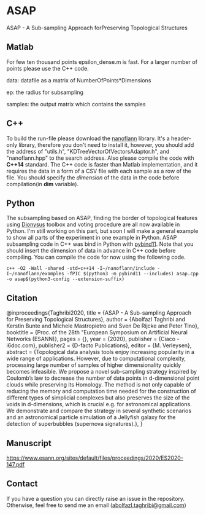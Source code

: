 # ASAP
ASAP - A Sub-sampling Approach forPreserving Topological Structures

## Matlab
For few ten thousand points epsilon_dense.m is fast. For a larger number of points please use the C++ code.

data: datafile as a matrix of NumberOfPoints*Dimensions

ep: the radius for subsampling

samples: the output matrix which contains the samples

## C++
To build the run-file please download the [nanoflann](https://github.com/jlblancoc/nanoflann) library. It's a header-only library, therefore you don't need to install it, however, you should add the address of "utils.h", "KDTreeVectorOfVectorsAdaptor.h", and "nanoflann.hpp" to the search address. Also please compile the code with **C++14** standard. The C++ code is faster than Matlab implementation, and it requires the data in a form of a CSV file with each sample as a row of the file. You should specify the *dimension* of the data in the code before compilation(in **dim** variable). 

## Python
The subsampling based on ASAP, finding the border of topological features using [Dionysus](https://www.mrzv.org/software/dionysus2/) toolbox and voting procedure are all now available in Python. I'm still working on this part, but soon I will make a general example to show all parts of the experiment in one example in Python. ASAP subsampling code in C++ was bind in Python with [pybind11](https://pybind11.readthedocs.io/en/stable/basics.html). Note that you should insert the dimension of data in advance in C++ code before compiling. You can compile the code for now using the following code.
```
c++ -O2 -Wall -shared -std=c++14 -I~/nanoflann/include -I~/nanoflann/examples -fPIC $(python3 -m pybind11 --includes) asap.cpp -o asap$(python3-config --extension-suffix)
```

## Citation
@inproceedings{Taghribi2020,
title = {ASAP - A Sub-sampling Approach for Preserving Topological Structures},
author = {Abolfazl Taghribi and Kerstin Bunte and Michele Mastropietro and Sven De Rijcke and Peter Tino},
booktitle = {Proc. of the  28th "European Symposium on Artificial Neural Networks (ESANN)},
pages = {},
year = {2020},
publisher = {Ciaco - i6doc.com},
publisher2 = {D-facto Publications},
editor = {M. Verleysen},
abstract = {Topological data analysis tools enjoy increasing popularity in a wide range of applications. However, due to computational complexity,    processing large number of samples of higher dimensionality quickly becomes infeasible.    We propose a novel sub-sampling strategy inspired by Coulomb’s law to decrease the number of data points in d-dimensional point clouds while preserving its Homology.    The method is not only capable of reducing the memory and computation time needed for the construction of different types of simplicial complexes but also preserves the size of the voids in d-dimensions, which is crucial e.g. for astronomical applications.  We demonstrate and compare the strategy in several synthetic scenarios and an astronomical particle simulation of a Jellyfish galaxy for the detection of superbubbles  (supernova signatures).},
}

## Manuscript
https://www.esann.org/sites/default/files/proceedings/2020/ES2020-147.pdf

## Contact
If you have a question you can directly raise an issue in the repository. Otherwise, feel free to send me an email (abolfazl.taghribi@gmail.com)
